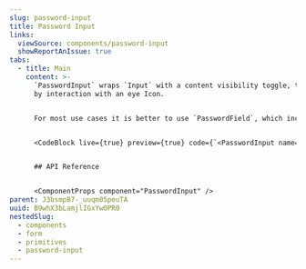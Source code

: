 ```yaml
---
slug: password-input
title: Password Input
links:
  viewSource: components/password-input
  showReportAnIssue: true
tabs:
  - title: Main
    content: >-
      `PasswordInput` wraps `Input` with a content visibility toggle, triggered
      by interaction with an eye Icon.


      For most use cases it is better to use `PasswordField`, which includes a label, hooks into our `Form` component and shows validation errors where appropriate. Only use `PasswordInput` if you need to compose something that behaves differently to the `PasswordField` and be sure to include a label manually.


      <CodeBlock live={true} preview={true} code={`<PasswordInput name="password" />`} language={"tsx"} />


      ## API Reference


      <ComponentProps component="PasswordInput" />
parent: J3bsmpB7-_uuqm05peuTA
uuid: B9whX3bLamjlIGxYw0PR0
nestedSlug:
  - components
  - form
  - primitives
  - password-input
---
```

